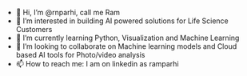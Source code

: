 - 👋 Hi, I’m @rnparhi, call me Ram
- 👀 I’m interested in building AI powered solutions for Life Science Customers
- 🌱 I’m currently learning Python, Visualization and Machine Learning
- 💞️ I’m looking to collaborate on Machine learning models and Cloud based AI tools for Photo/video analysis
- 📫 How to reach me: I am on linkedin as ramparhi

<!---
rnparhi/rnparhi is a ✨ special ✨ repository because its `README.md` (this file) appears on your GitHub profile.
You can click the Preview link to take a look at your changes.
--->
